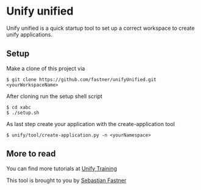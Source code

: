 # Unify unified

Unify unified is a quick startup tool to set up a correct workspace to create unify applications.

## Setup

Make a clone of this project via

	$ git clone https://github.com/fastner/unifyUnified.git <yourWorkspaceName>

After cloning run the setup shell script

	$ cd xabc
	$ ./setup.sh

As last step create your application with the create-application tool

	$ unify/tool/create-application.py -n <yourNamespace>

## More to read

You can find more tutorials at [Unify Training]

This tool is brought to you by [Sebastian Fastner]

[Sebastian Fastner]: http://github.com/fastner
[Unify Training]: http://www.unify-training.com

